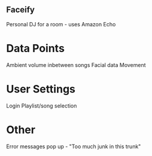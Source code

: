 ## Faceify
Personal DJ for a room - uses Amazon Echo

# Data Points
Ambient volume inbetween songs
Facial data
Movement

# User Settings
Login
Playlist/song selection

# Other
Error messages pop up - "Too much junk in this trunk"
